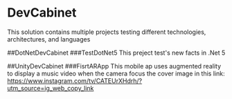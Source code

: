 # DevCabinet
This solution contains multiple projects testing different technologies, architectures, and languages

##DotNetDevCabinet
###TestDotNet5
This preject test's new facts in .Net 5

##UnityDevCabinet
###FisrtARApp
This mobile ap uses augmented reality to display a music video when the camera focus the cover image in this link: https://www.instagram.com/tv/CATEUrXHdrh/?utm_source=ig_web_copy_link
